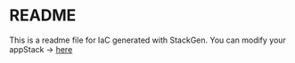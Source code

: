 # README
This is a readme file for IaC generated with StackGen.
You can modify your appStack -> [here](http://main.dev.stackgen.com/appstacks/04334d74-33fa-43b1-a866-f60f5ce942e2)
